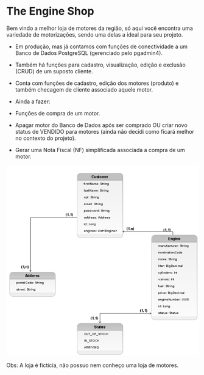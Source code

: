 
# The Engine Shop

Bem vindo a melhor loja de motores da região, só aqui você encontra uma variedade de motorizações, sendo uma delas a ideal para seu projeto.

* Em produção, mas já contamos com funções de conectividade a um Banco de Dados PostgreSQL (gerenciado pelo pgadmin4).
* Também há funções para cadastro, visualização, edição e exclusão (CRUD) de um suposto cliente.
* Conta com funções de cadastro, edição dos motores (produto) e também checagem de cliente associado aquele motor.



* Ainda a fazer:

* Funções de compra de um motor.

* Apagar motor do Banco de Dados após ser comprado OU criar novo status de VENDIDO para motores (ainda não decidi como ficará melhor no contexto do projeto).

* Gerar uma Nota Fiscal (NF) simplificada associada a compra de um motor.

![logicModel.png](logicModel.png)

Obs: A loja é ficticia, não possuo nem conheço uma loja de motores.
